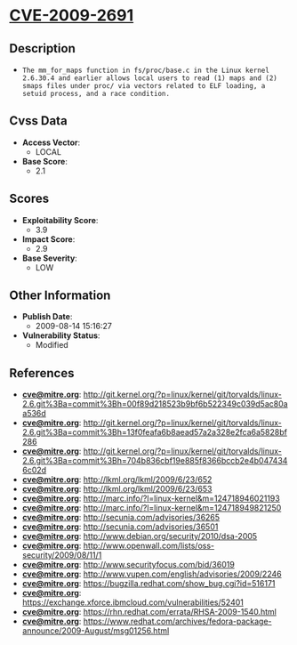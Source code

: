 
# [CVE-2009-2691](http://git.kernel.org/?p=linux/kernel/git/torvalds/linux-2.6.git%3Ba=commit%3Bh=00f89d218523b9bf6b522349c039d5ac80aa536d)

## Description

- `The mm_for_maps function in fs/proc/base.c in the Linux kernel 2.6.30.4 and earlier allows local users to read (1) maps and (2) smaps files under proc/ via vectors related to ELF loading, a setuid process, and a race condition.`

## Cvss Data

- **Access Vector**:
  - LOCAL
- **Base Score**:
  - 2.1

## Scores

- **Exploitability Score**:
  - 3.9
- **Impact Score**:
  - 2.9
- **Base Severity**:
  - LOW

## Other Information

- **Publish Date**:
  - 2009-08-14 15:16:27
- **Vulnerability Status**:
  - Modified

## References

- **cve@mitre.org**: http://git.kernel.org/?p=linux/kernel/git/torvalds/linux-2.6.git%3Ba=commit%3Bh=00f89d218523b9bf6b522349c039d5ac80aa536d
- **cve@mitre.org**: http://git.kernel.org/?p=linux/kernel/git/torvalds/linux-2.6.git%3Ba=commit%3Bh=13f0feafa6b8aead57a2a328e2fca6a5828bf286
- **cve@mitre.org**: http://git.kernel.org/?p=linux/kernel/git/torvalds/linux-2.6.git%3Ba=commit%3Bh=704b836cbf19e885f8366bccb2e4b0474346c02d
- **cve@mitre.org**: http://lkml.org/lkml/2009/6/23/652
- **cve@mitre.org**: http://lkml.org/lkml/2009/6/23/653
- **cve@mitre.org**: http://marc.info/?l=linux-kernel&m=124718946021193
- **cve@mitre.org**: http://marc.info/?l=linux-kernel&m=124718949821250
- **cve@mitre.org**: http://secunia.com/advisories/36265
- **cve@mitre.org**: http://secunia.com/advisories/36501
- **cve@mitre.org**: http://www.debian.org/security/2010/dsa-2005
- **cve@mitre.org**: http://www.openwall.com/lists/oss-security/2009/08/11/1
- **cve@mitre.org**: http://www.securityfocus.com/bid/36019
- **cve@mitre.org**: http://www.vupen.com/english/advisories/2009/2246
- **cve@mitre.org**: https://bugzilla.redhat.com/show_bug.cgi?id=516171
- **cve@mitre.org**: https://exchange.xforce.ibmcloud.com/vulnerabilities/52401
- **cve@mitre.org**: https://rhn.redhat.com/errata/RHSA-2009-1540.html
- **cve@mitre.org**: https://www.redhat.com/archives/fedora-package-announce/2009-August/msg01256.html
